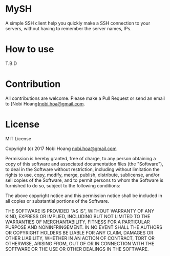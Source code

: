 # MySH

A simple SSH client help you quickly make a SSH connection to your servers, without having to remember the server names, IPs.

# How to use

T.B.D

# Contribution

All contributions are welcome. Please make a Pull Request or send an email to [Nobi Hoang]<nobi.hoa@gmail.com>.

# License

MIT License

Copyright (c) 2017 Nobi Hoang <nobi.hoa@gmail.com>

Permission is hereby granted, free of charge, to any person obtaining a copy
of this software and associated documentation files (the "Software"), to deal
in the Software without restriction, including without limitation the rights
to use, copy, modify, merge, publish, distribute, sublicense, and/or sell
copies of the Software, and to permit persons to whom the Software is
furnished to do so, subject to the following conditions:

The above copyright notice and this permission notice shall be included in all
copies or substantial portions of the Software.

THE SOFTWARE IS PROVIDED "AS IS", WITHOUT WARRANTY OF ANY KIND, EXPRESS OR
IMPLIED, INCLUDING BUT NOT LIMITED TO THE WARRANTIES OF MERCHANTABILITY,
FITNESS FOR A PARTICULAR PURPOSE AND NONINFRINGEMENT. IN NO EVENT SHALL THE
AUTHORS OR COPYRIGHT HOLDERS BE LIABLE FOR ANY CLAIM, DAMAGES OR OTHER
LIABILITY, WHETHER IN AN ACTION OF CONTRACT, TORT OR OTHERWISE, ARISING FROM,
OUT OF OR IN CONNECTION WITH THE SOFTWARE OR THE USE OR OTHER DEALINGS IN THE
SOFTWARE.